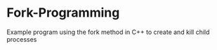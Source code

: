 # Fork-Programming

Example program using the fork method in C++ to create and kill child processes
